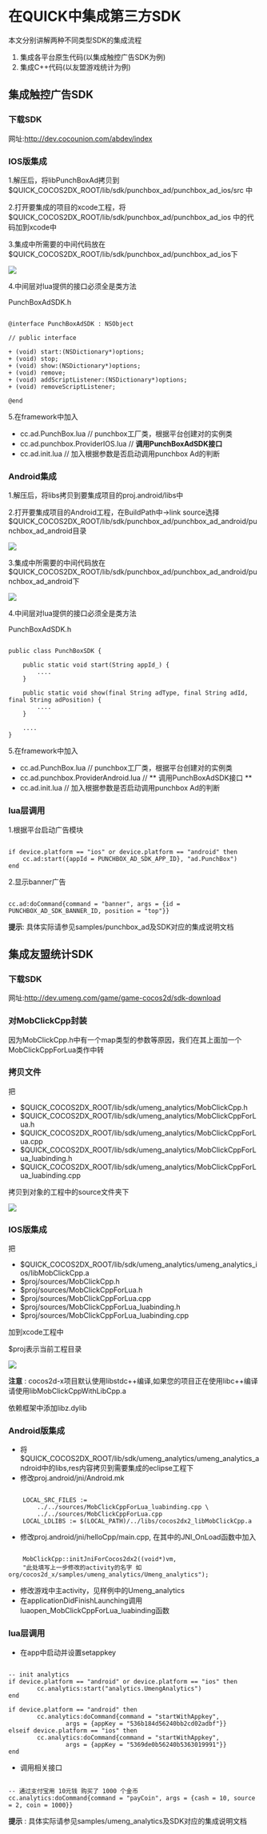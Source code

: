 # 在QUICK中集成第三方SDK #

本文分别讲解两种不同类型SDK的集成流程

1. 集成各平台原生代码(以集成触控广告SDK为例)
2. 集成C++代码(以友盟游戏统计为例)

## 集成触控广告SDK ##

### 下载SDK ###
网址:<http://dev.cocounion.com/abdev/index>

### IOS版集成 ###

1.解压后，将libPunchBoxAd拷贝到 $QUICK_COCOS2DX_ROOT/lib/sdk/punchbox_ad/punchbox_ad_ios/src 中

2.打开要集成的项目的xcode工程，将 $QUICK_COCOS2DX_ROOT/lib/sdk/punchbox_ad/punchbox_ad_ios 中的代码加到xcode中

3.集成中所需要的中间代码放在$QUICK_COCOS2DX_ROOT/lib/sdk/punchbox_ad/punchbox_ad_ios下

![](res/integration_third_party_01.png)

4.中间层对lua提供的接口必须全是类方法

PunchBoxAdSDK.h

~~~

@interface PunchBoxAdSDK : NSObject

// public interface

+ (void) start:(NSDictionary*)options;
+ (void) stop;
+ (void) show:(NSDictionary*)options;
+ (void) remove;
+ (void) addScriptListener:(NSDictionary*)options;
+ (void) removeScriptListener;

@end

~~~

5.在framework中加入

- cc.ad.PunchBox.lua // punchbox工厂类，根据平台创建对的实例类
- cc.ad.punchbox.ProviderIOS.lua // **调用PunchBoxAdSDK接口**
- cc.ad.init.lua // 加入根据参数是否启动调用punchbox Ad的判断

### Android集成 ###

1.解压后，将libs拷贝到要集成项目的proj.android/libs中

2.打开要集成项目的Android工程，在BuildPath中->link source选择$QUICK_COCOS2DX_ROOT/lib/sdk/punchbox_ad/punchbox_ad_android/punchbox_ad_android目录

![](res/integration_third_party_03.png)

3.集成中所需要的中间代码放在$QUICK_COCOS2DX_ROOT/lib/sdk/punchbox_ad/punchbox_ad_android/punchbox_ad_android下

![](res/integration_third_party_04.png)

4.中间层对lua提供的接口必须全是类方法

PunchBoxAdSDK.h

~~~

public class PunchBoxSDK {

    public static void start(String appId_) {
		....
    }
    
    public static void show(final String adType, final String adId, final String adPosition) {
    	....
    }
    
    ....
}

~~~

5.在framework中加入

- cc.ad.PunchBox.lua // punchbox工厂类，根据平台创建对的实例类
- cc.ad.punchbox.ProviderAndroid.lua // ** 调用PunchBoxAdSDK接口 **
- cc.ad.init.lua // 加入根据参数是否启动调用punchbox Ad的判断

### lua层调用 ###

1.根据平台启动广告模块

~~~

if device.platform == "ios" or device.platform == "android" then
	cc.ad:start({appId = PUNCHBOX_AD_SDK_APP_ID}, "ad.PunchBox")
end

~~~


2.显示banner广告

~~~

cc.ad:doCommand{command = "banner", args = {id = PUNCHBOX_AD_SDK_BANNER_ID, position = "top"}}

~~~

**提示**: 具体实际请参见samples/punchbox_ad及SDK对应的集成说明文档

## 集成友盟统计SDK ##

### 下载SDK ###
网址:<http://dev.umeng.com/game/game-cocos2d/sdk-download>

### 对MobClickCpp封装 ###

因为MobClickCpp.h中有一个map类型的参数等原因，我们在其上面加一个MobClickCppForLua类作中转

### 拷贝文件 ###

把

- $QUICK_COCOS2DX_ROOT/lib/sdk/umeng_analytics/MobClickCpp.h
- $QUICK_COCOS2DX_ROOT/lib/sdk/umeng_analytics/MobClickCppForLua.h
- $QUICK_COCOS2DX_ROOT/lib/sdk/umeng_analytics/MobClickCppForLua.cpp
- $QUICK_COCOS2DX_ROOT/lib/sdk/umeng_analytics/MobClickCppForLua_luabinding.h
- $QUICK_COCOS2DX_ROOT/lib/sdk/umeng_analytics/MobClickCppForLua_luabinding.cpp

拷贝到对象的工程中的source文件夹下

![](res/integration_third_party_06.png)


### IOS版集成 ###

把

- $QUICK_COCOS2DX_ROOT/lib/sdk/umeng_analytics/umeng_analytics_ios/libMobClickCpp.a
- $proj/sources/MobClickCpp.h
- $proj/sources/MobClickCppForLua.h
- $proj/sources/MobClickCppForLua.cpp
- $proj/sources/MobClickCppForLua_luabinding.h
- $proj/sources/MobClickCppForLua_luabinding.cpp

加到xcode工程中

$proj表示当前工程目录

![](res/integration_third_party_05.png)

**注意** : cocos2d-x项目默认使用libstdc++编译,如果您的项目正在使用libc++编译请使用libMobClickCppWithLibCpp.a

依赖框架中添加libz.dylib

### Android版集成 ###

- 将 $QUICK_COCOS2DX_ROOT/lib/sdk/umeng_analytics/umeng_analytics_android中的libs,res内容拷贝到需要集成的eclipse工程下
- 修改proj.android/jni/Android.mk

~~~

	LOCAL_SRC_FILES :=
    	../../sources/MobClickCppForLua_luabinding.cpp \
    	../../sources/MobClickCppForLua.cpp
	LOCAL_LDLIBS := $(LOCAL_PATH)/../libs/cocos2dx2_libMobClickCpp.a

~~~

- 修改proj.android/jni/helloCpp/main.cpp, 在其中的JNI_OnLoad函数中加入

~~~

	MobClickCpp::initJniForCocos2dx2((void*)vm,
	"此处填写上一步修改的activity的名字 如org/cocos2d_x/samples/umeng_analytics/Umeng_analytics");

~~~
	
- 修改游戏中主activity，见样例中的Umeng_analytics
- 在applicationDidFinishLaunching调用luaopen_MobClickCppForLua_luabinding函数

### lua层调用 ###

- 在app中启动并设置setappkey

~~~

-- init analytics
if device.platform == "android" or device.platform == "ios" then
        cc.analytics:start("analytics.UmengAnalytics")
end
    
if device.platform == "android" then
    	cc.analytics:doCommand{command = "startWithAppkey",
    			args = {appKey = "536b184d56240bb2cd02adbf"}}
elseif device.platform == "ios" then
    	cc.analytics:doCommand{command = "startWithAppkey",
    			args = {appKey = "5369de0b56240b5363019991"}}
end

~~~

- 调用相关接口

~~~

-- 通过支付宝用 10元钱 购买了 1000 个金币
cc.analytics:doCommand{command = "payCoin", args = {cash = 10, source = 2, coin = 1000}}

~~~

**提示** : 具体实际请参见samples/umeng_analytics及SDK对应的集成说明文档
